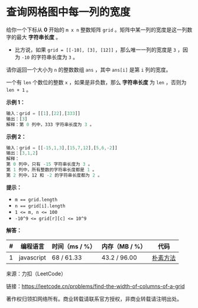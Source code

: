 # 查询网格图中每一列的宽度

给你一个下标从 **0** 开始的 `m x n` 整数矩阵 `grid` 。矩阵中某一列的宽度是这一列数字的最大 **字符串长度** 。

- 比方说，如果 `grid = [[-10], [3], [12]]` ，那么唯一一列的宽度是 `3` ，因为 `-10` 的字符串长度为 `3` 。

请你返回一个大小为 `n` 的整数数组 `ans` ，其中 `ans[i]` 是第 `i` 列的宽度。

一个有 `len` 个数位的整数 `x` ，如果是非负数，那么 **字符串长度** 为 `len` ，否则为 `len + 1` 。

**示例 1：**

``` javascript
输入：grid = [[1],[22],[333]]
输出：[3]
解释：第 0 列中，333 字符串长度为 3 。
```

**示例 2：**

``` javascript
输入：grid = [[-15,1,3],[15,7,12],[5,6,-2]]
输出：[3,1,2]
解释：
第 0 列中，只有 -15 字符串长度为 3 。
第 1 列中，所有整数的字符串长度都是 1 。
第 2 列中，12 和 -2 的字符串长度都为 2 。
```

**提示：**

- `m == grid.length`
- `n == grid[i].length`
- `1 <= m, n <= 100`
- `-10^9 <= grid[r][c] <= 10^9`

**解答：**

**#**|**编程语言**|**时间（ms / %）**|**内存（MB / %）**|**代码**
--|--|--|--|--
1|javascript|68 / 61.33|43.2 / 96.00|[朴素方法](./javascript/ac_v1.js)

来源：力扣（LeetCode）

链接：https://leetcode.cn/problems/find-the-width-of-columns-of-a-grid

著作权归领扣网络所有。商业转载请联系官方授权，非商业转载请注明出处。
